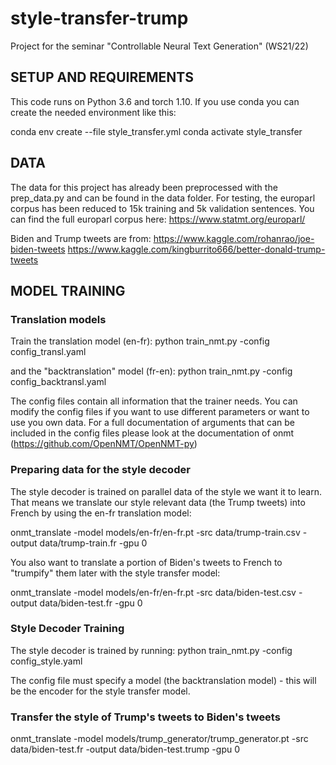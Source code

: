# style-transfer-trump
Project for the seminar "Controllable Neural Text Generation" (WS21/22)

##  SETUP AND REQUIREMENTS

This code runs on Python 3.6 and torch 1.10.
If you use conda you can create the needed environment like this:

conda env create --file style_transfer.yml
conda activate style_transfer

## DATA

The data for this project has already been preprocessed with the prep_data.py and can be found in the data folder. 
For testing, the europarl corpus has been reduced to 15k training and 5k validation sentences. You can find the full 
europarl corpus here:
https://www.statmt.org/europarl/

Biden and Trump tweets are from:
https://www.kaggle.com/rohanrao/joe-biden-tweets
https://www.kaggle.com/kingburrito666/better-donald-trump-tweets

## MODEL TRAINING

### Translation models

Train the translation model (en-fr):
python train_nmt.py -config config_transl.yaml

and the "backtranslation" model (fr-en):
python train_nmt.py -config config_backtransl.yaml

The config files contain all information that the trainer needs. You can modify the config files if you want to use 
different parameters or want to use you own data. For a full documentation of arguments that can be included in the 
config files please look at the documentation of onmt (https://github.com/OpenNMT/OpenNMT-py)

### Preparing data for the style decoder

The style decoder is trained on parallel data of the style we want it to learn. That means we translate our style relevant data
(the Trump tweets) into French by using the en-fr translation model:

onmt_translate -model models/en-fr/en-fr.pt -src data/trump-train.csv -output data/trump-train.fr -gpu 0

You also want to translate a portion of Biden's tweets to French to "trumpify" them later with the style transfer model:

onmt_translate -model models/en-fr/en-fr.pt -src data/biden-test.csv -output data/biden-test.fr -gpu 0

### Style Decoder Training

The style decoder is trained by running:
python train_nmt.py -config config_style.yaml

The config file must specify a model (the backtranslation model) - this will be the encoder for the style transfer model. 

### Transfer the style of Trump's tweets to Biden's tweets

onmt_translate -model models/trump_generator/trump_generator.pt -src data/biden-test.fr -output data/biden-test.trump -gpu 0
